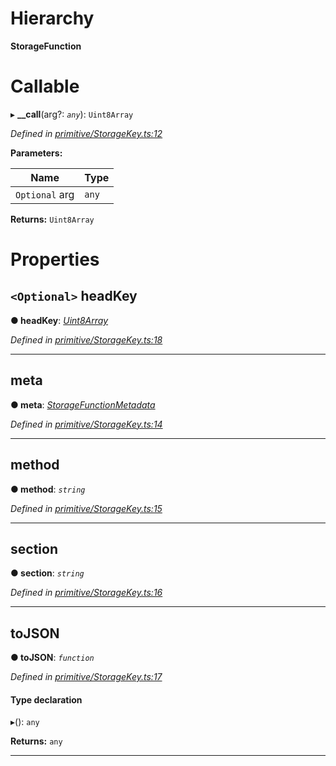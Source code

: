 

# Hierarchy

**StorageFunction**

# Callable
▸ **__call**(arg?: *`any`*): `Uint8Array`

*Defined in [primitive/StorageKey.ts:12](https://github.com/polkadot-js/api/blob/c085d01/packages/types/src/primitive/StorageKey.ts#L12)*

**Parameters:**

| Name | Type |
| ------ | ------ |
| `Optional` arg | `any` |

**Returns:** `Uint8Array`

# Properties

<a id="headkey"></a>

## `<Optional>` headKey

**● headKey**: *[Uint8Array](../classes/_codec_u8a_.u8a.md#uint8array)*

*Defined in [primitive/StorageKey.ts:18](https://github.com/polkadot-js/api/blob/c085d01/packages/types/src/primitive/StorageKey.ts#L18)*

___
<a id="meta"></a>

##  meta

**● meta**: *[StorageFunctionMetadata](../classes/_metadata_v0_modules_.storagefunctionmetadata.md)*

*Defined in [primitive/StorageKey.ts:14](https://github.com/polkadot-js/api/blob/c085d01/packages/types/src/primitive/StorageKey.ts#L14)*

___
<a id="method"></a>

##  method

**● method**: *`string`*

*Defined in [primitive/StorageKey.ts:15](https://github.com/polkadot-js/api/blob/c085d01/packages/types/src/primitive/StorageKey.ts#L15)*

___
<a id="section"></a>

##  section

**● section**: *`string`*

*Defined in [primitive/StorageKey.ts:16](https://github.com/polkadot-js/api/blob/c085d01/packages/types/src/primitive/StorageKey.ts#L16)*

___
<a id="tojson"></a>

##  toJSON

**● toJSON**: *`function`*

*Defined in [primitive/StorageKey.ts:17](https://github.com/polkadot-js/api/blob/c085d01/packages/types/src/primitive/StorageKey.ts#L17)*

#### Type declaration
▸(): `any`

**Returns:** `any`

___

